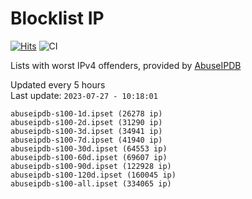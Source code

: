 # Blocklist IP

[![Hits](https://hits.seeyoufarm.com/api/count/incr/badge.svg?url=https%3A%2F%2Fgithub.com%2Fborestad%2Fblocklist-ip%2F&count_bg=%2379C83D&title_bg=%23555555&icon=&icon_color=%23E7E7E7&title=hits&edge_flat=false)](https://hits.seeyoufarm.com)  ![CI](https://img.shields.io/github/workflow/status/borestad/blocklist-ip/CI?style=flat-square)

Lists with worst IPv4 offenders, provided by [AbuseIPDB](https://www.abuseipdb.com/)

<!-- FOOTER-PLACEHOLDER -->
Updated every 5 hours<br>
Last update: `2023-07-27 - 10:18:01`
```
abuseipdb-s100-1d.ipset (26278 ip)
abuseipdb-s100-2d.ipset (31290 ip)
abuseipdb-s100-3d.ipset (34941 ip)
abuseipdb-s100-7d.ipset (41940 ip)
abuseipdb-s100-30d.ipset (64553 ip)
abuseipdb-s100-60d.ipset (69607 ip)
abuseipdb-s100-90d.ipset (122928 ip)
abuseipdb-s100-120d.ipset (160045 ip)
abuseipdb-s100-all.ipset (334065 ip)
```
